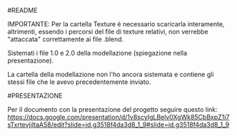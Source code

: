 #README 

IMPORTANTE: Per la cartella Texture é necessario scaricarla interamente, altrimenti, essendo i percorsi del file di texture relativi, non verrebbe "attaccata" correttamente ai file .blend.

Sistemati i file 1.0 e 2.0 della modellazione (spiegazione nella presentazione).

La cartella della modellazione non l'ho ancora sistemata e contiene gli stessi file che le avevo precedentemente inviato.

#PRESENTAZIONE 

Per il documento con la presentazione del progetto seguire questo link: https://docs.google.com/presentation/d/1v8scyIgLBelv0XgWk85CbBxpZ1i7sTxrtevjiItaA58/edit?slide=id.g3518f4da3d8_1_9#slide=id.g3518f4da3d8_1_9
